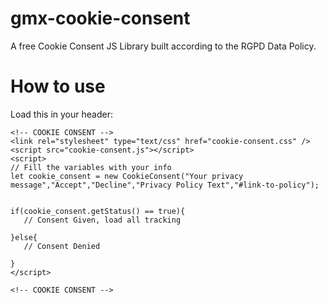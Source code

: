 # gmx-cookie-consent
A free Cookie Consent JS Library built according to the RGPD Data Policy.

# How to use

Load this in your header:


````
<!-- COOKIE CONSENT -->
<link rel="stylesheet" type="text/css" href="cookie-consent.css" />
<script src="cookie-consent.js"></script>
<script>
// Fill the variables with your info    
let cookie_consent = new CookieConsent("Your privacy message","Accept","Decline","Privacy Policy Text","#link-to-policy");


if(cookie_consent.getStatus() == true){
   // Consent Given, load all tracking
   
}else{
   // Consent Denied
        
}    
</script>

<!-- COOKIE CONSENT -->
````
